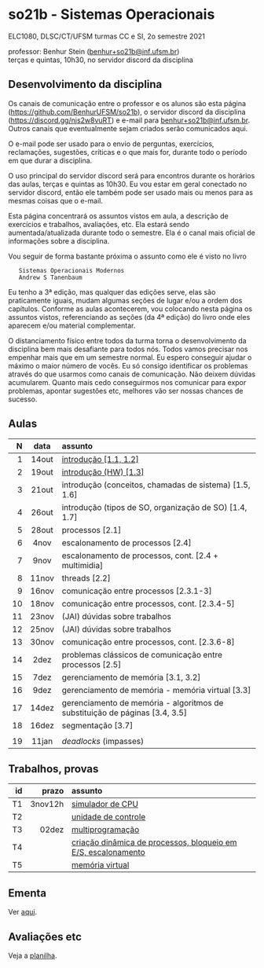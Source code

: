 # so21b - Sistemas Operacionais
ELC1080, DLSC/CT/UFSM
turmas CC e SI, 2o semestre 2021

professor: Benhur Stein ([benhur+so21b@inf.ufsm.br](mailto:benhur%2bso21b@inf.ufsm.br))\
terças e quintas, 10h30, no servidor discord da disciplina

## Desenvolvimento da disciplina

Os canais de comunicação entre o professor e os alunos são esta página (<https://github.com/BenhurUFSM/so21b>), o servidor discord da disciplina (<https://discord.gg/njs2w8vuRT>) e e-mail para [benhur+so21b@inf.ufsm.br](mailto:benhur%2bso21b@inf.ufsm.br).
Outros canais que eventualmente sejam criados serão comunicados aqui.

O e-mail pode ser usado para o envio de perguntas, exercícios, reclamações, sugestões, críticas e o que mais for, durante todo o período em que durar a disciplina.

O uso principal do servidor discord será para encontros durante os horários das aulas, terças e quintas as 10h30.
Eu vou estar em geral conectado no servidor discord, então ele também pode ser usado mais ou menos para as mesmas coisas que o e-mail.

Esta página concentrará os assuntos vistos em aula, a descrição de exercícios e trabalhos, avaliações, etc. Ela estará sendo aumentada/atualizada durante todo o semestre. Ela é o canal mais oficial de informações sobre a disciplina.

Vou seguir de forma bastante próxima o assunto como ele é visto no livro

```
   Sistemas Operacionais Modernos
   Andrew S Tanenbaum
```

Eu tenho a 3ª edição, mas qualquer das edições serve, elas são praticamente iguais, mudam algumas seções de lugar e/ou a ordem dos capítulos. Conforme as aulas acontecerem, vou colocando nesta página os assuntos vistos, referenciando as seções (da 4ª edição) do livro onde eles aparecem e/ou material complementar.

O distanciamento físico entre todos da turma torna o desenvolvimento da disciplina bem mais desafiante para todos nós. Todos vamos precisar nos empenhar mais que em um semestre normal. Eu espero conseguir ajudar o máximo o maior número de vocês. Eu só consigo identificar os problemas através do que usarmos como canais de comunicação. Não deixem dúvidas acumularem. Quanto mais cedo conseguirmos nos comunicar para expor problemas, apontar sugestões etc, melhores vão ser nossas chances de sucesso.

##  Aulas 

|    N |   data | assunto
| ---: | :----: | :--------
|    1 |  14out | [introdução \[1.1, 1.2\]](https://github.com/BenhurUFSM/so21b/blob/main/Assuntos/01.md)
|    2 |  19out | [introdução (HW) \[1.3\]](https://github.com/BenhurUFSM/so21b/blob/main/Assuntos/02.md)
|    3 |  21out | introdução (conceitos, chamadas de sistema) \[1.5, 1.6\]
|    4 |  26out | introdução (tipos de SO, organização de SO) \[1.4, 1.7\]
|    5 |  28out | processos \[2.1\]
|    6 |   4nov | escalonamento de processos \[2.4\]
|    7 |   9nov | escalonamento de processos, cont. \[2.4 + multimidia\]
|    8 |  11nov | threads \[2.2\]
|    9 |  16nov | comunicação entre processos \[2.3.1-3\]
|   10 |  18nov | comunicação entre processos, cont. \[2.3.4-5\]
|   11 |  23nov | (JAI) dúvidas sobre trabalhos
|   12 |  25nov | (JAI) dúvidas sobre trabalhos
|   13 |  30nov | comunicação entre processos, cont. \[2.3.6-8\]
|   14 |   2dez | problemas clássicos de comunicação entre processos \[2.5\]
|   15 |   7dez | gerenciamento de memória \[3.1, 3.2\]
|   16 |   9dez | gerenciamento de memória - memória virtual \[3.3\]
|   17 |  14dez | gerenciamento de memória - algoritmos de substituição de páginas \[3.4, 3.5\]
|   18 |  16dez | segmentação \[3.7\]
|      |        |
|   19 |  11jan | *deadlocks* (impasses)

## Trabalhos, provas

|    id |      prazo | assunto
| ----: | ---------: | :-----------
|    T1 |    3nov12h | [simulador de CPU](https://github.com/BenhurUFSM/so21b/blob/main/Trabalhos/t1.md)
|    T2 |            | [unidade de controle](https://github.com/BenhurUFSM/so21b/blob/main/Trabalhos/t2.md)
|    T3 |      02dez | [multiprogramação](https://github.com/BenhurUFSM/so21b/blob/main/Trabalhos/t3.md)
|    T4 |            | [criação dinâmica de processos, bloqueio em E/S, escalonamento](https://github.com/BenhurUFSM/so21b/blob/main/Trabalhos/t4.md)
|    T5 |            | [memória virtual](https://github.com/BenhurUFSM/so21b/blob/main/Trabalhos/t5.md)

## Ementa

Ver [aqui](https://www.ufsm.br/ementario/disciplinas/elc1080/).

## Avaliações etc

Veja a [planilha](https://docs.google.com/spreadsheets/d/1KtXAFwfoLCgSyQ1s-T9ZT321uw56pkPRJ1mSd_BUZO4/edit?usp=sharing).
